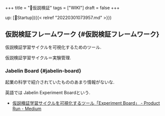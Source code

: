 +++
title = "📝仮説検証"
tags = ["WIKI"]
draft = false
+++

up: [📂Startup]({{< relref "20220301073957.md" >}})


## 仮説検証フレームワーク {#仮説検証フレームワーク}

仮説検証学習サイクルを可視化するためのツール.

仮説検証学習サイクル＝実験管理.


### Jabelin Board {#jabelin-board}

起業の科学で紹介されていたもののあまり情報がないな.

英語では Jabelin Experiment Boardという.

-   [仮説検証学習サイクルを可視化するツール「Experiment Board」 - Product Run - Medium](https://medium.com/product-run/%E4%BB%AE%E8%AA%AC%E6%A4%9C%E8%A8%BC%E5%AD%A6%E7%BF%92%E3%82%B5%E3%82%A4%E3%82%AF%E3%83%AB%E3%82%92%E5%8F%AF%E8%A6%96%E5%8C%96%E3%81%99%E3%82%8B%E3%83%84%E3%83%BC%E3%83%AB-experiment-board-edd83a358c88)
